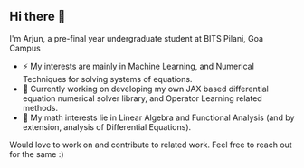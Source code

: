 ## Hi there 👋

I'm Arjun, a pre-final year undergraduate student at BITS Pilani, Goa Campus

- ⚡ My interests are mainly in Machine Learning, and Numerical Techniques for solving systems of equations.
- 🔭 Currently working on developing my own JAX based differential equation numerical solver library, and Operator Learning related methods.
- 💬 My math interests lie in Linear Algebra and Functional Analysis (and by extension, analysis of Differential Equations).

Would love to work on and contribute to related work. Feel free to reach out for the same :)
<!--
**akagam1/akagam1** is a ✨ _special_ ✨ repository because its `README.md` (this file) appears on your GitHub profile.

Here are some ideas to get you started:

- 🔭 I’m currently working on ...
- 🌱 I’m currently learning ...
- 👯 I’m looking to collaborate on ...
- 🤔 I’m looking for help with ...
- 💬 Ask me about ...
- 📫 How to reach me: ...
- 😄 Pronouns: ...
- ⚡ Fun fact: ...
-->
